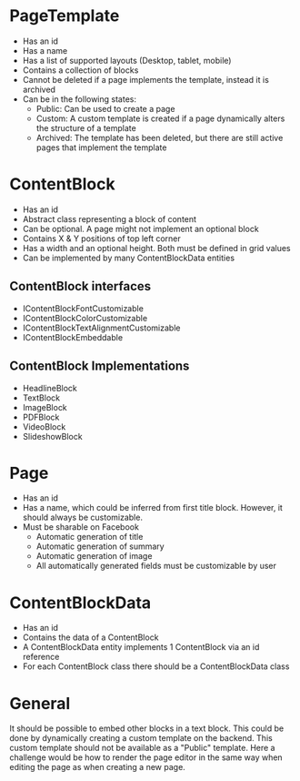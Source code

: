 ﻿# PageTemplate
- Has an id
- Has a name
- Has a list of supported layouts (Desktop, tablet, mobile)
- Contains a collection of blocks
- Cannot be deleted if a page implements the template, instead it is archived
- Can be in the following states:
  - Public: Can be used to create a page
  - Custom: A custom template is created if a page dynamically alters the structure of a template
  - Archived: The template has been deleted, but there are still active pages that implement the template

# ContentBlock
- Has an id
- Abstract class representing a block of content
- Can be optional. A page might not implement an optional block
- Contains X & Y positions of top left corner
- Has a width and an optional height. Both must be defined in grid values
- Can be implemented by many ContentBlockData entities

## ContentBlock interfaces
- IContentBlockFontCustomizable
- IContentBlockColorCustomizable
- IContentBlockTextAlignmentCustomizable
- IContentBlockEmbeddable

## ContentBlock Implementations
- HeadlineBlock
- TextBlock
- ImageBlock
- PDFBlock
- VideoBlock
- SlideshowBlock

# Page
- Has an id
- Has a name, which could be inferred from first title block.
However, it should always be customizable.
- Must be sharable on Facebook
  - Automatic generation of title
  - Automatic generation of summary
  - Automatic generation of image
  - All automatically generated fields must be customizable by user

# ContentBlockData
- Has an id
- Contains the data of a ContentBlock
- A ContentBlockData entity implements 1 ContentBlock via an id reference
- For each ContentBlock class there should be a ContentBlockData class

# General
It should be possible to embed other blocks in a text block. 
This could be done by dynamically creating a custom template on the backend.
This custom template should not be available as a "Public" template.
Here a challenge would be how to render the page editor in the same way when
editing the page as when creating a new page.
